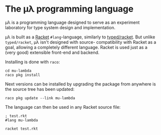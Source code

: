 # The μλ programming language

μλ is a programming language designed to serve as an experiment laboratory for
type system design and implementation.

μλ is built as a [Racket](http://racket-lang.org/) `#lang`-language, similarly
to [typed/racket](). But unlike `typed/racket`, μλ isn't designed with source-
compatibility with Racket as a goal, allowing a completely different language.
Racket is used just as a (very good) extensible front-end and backend.

Installing is done with `raco`:

```
cd mu-lambda
raco pkg install
```

Next versions can be installed by upgrading the package from anywhere is the
source tree has been updated:

```
raco pkg update --link mu-lambda
```

The language can then be used in any Racket source file:

```racket
; test.rkt
#lang mu-lambda
```

```
racket test.rkt
```
